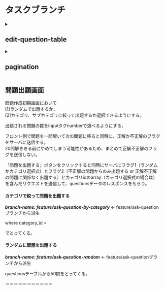 # タスクブランチ

<details>
<summary><h2>edit-question-table</h2></summary>

priority: high<br>
***branch-name: feature/edit-question-table***

正解したかのフラグをつける。<br>
column_name: is_correct

</details>

<details>
<summary><h2>pagination</h2></summary>

priority: high<br>
***branch-name: feature/pagination***

カテゴリをページネーションで表示する。7件。

</details>



## 問題出題画面

問題作成初期画面において<br>
[1]ランダムで出題するか、<br>
[2]カテゴリ、サブカテゴリに絞って出題するか選択できるようにする。


出題される問題の数をinputタグnumberで選べるようにする。
<br>


フロント側で問題を一問解いて次の問題に移ると同時に、正解か不正解のフラグをサーバに送信する。
<br>
20問解ききる前にやめてしまう可能性があるため、まとめて正解不正解のフラグを送信しない。

「問題を出題する」ボタンをクリックすると同時にサーバにフラグ1（ランダムかカテゴリ選択式）とフラグ2（不正解の問題からのみ出題する or 正解不正解の問題に関係なく出題する）とカテゴリidのarray（カテゴリ選択式の場合は）を含んだリクエストを送信して、questionsデータのレスポンスをもらう。

#### カテゴリで絞って問題を出題する
***branch-name: feature/ask-question-by-category***  ← feature/ask-questionブランチから派生

where category_id = 

でとってくる。


#### ランダムに問題を出題する
***branch-name: feature/ask-question-random***  ← feature/ask-questionブランチから派生

questionsテーブルから50問をとってくる。

＝＝＝＝＝＝＝＝＝＝＝




